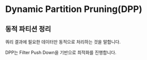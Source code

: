 # Dynamic Partition Pruning(DPP)

## 동적 파티션 정리

쿼리 결과에 필요한 데이터만 동적으로 처리하는 것을 말합니다.&#x20;

DPP는 Filter Push Down을 기반으로 최적화를 진행합니다.&#x20;

